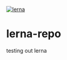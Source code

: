 [![lerna](https://img.shields.io/badge/maintained%20with-lerna-cc00ff.svg)](https://lernajs.io/)

# lerna-repo

testing out lerna
